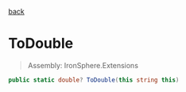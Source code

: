 ﻿

[back](/IronSphere.Extensions/types/StringCastingExtension)

# ToDouble

> Assembly: IronSphere.Extensions

```csharp
public static double? ToDouble(this string this)
```



 